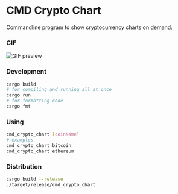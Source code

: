 # CMD Crypto Chart

Commandline program to show cryptocurrency charts on demand.

### GIF

![GIF preview](https://user-images.githubusercontent.com/4047597/120102591-63801f80-c169-11eb-90c2-644a49195d2e.gif)

### Development

```sh
cargo build
# for compiling and running all at once
cargo run
# for formatting code
cargo fmt
```

### Using

```sh
cmd_crypto_chart [coinName]
# examples
cmd_crypto_chart bitcoin
cmd_crypto_chart ethereum
```

### Distribution

```sh
cargo build --release
./target/release/cmd_crypto_chart
```
